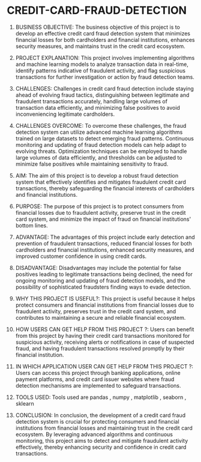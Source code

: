 # CREDIT-CARD-FRAUD-DETECTION

1. BUSINESS OBJECTIVE:
The business objective of this project is to develop an effective credit card fraud detection system that minimizes financial losses for both cardholders and financial institutions, enhances security measures, and maintains trust in the credit card ecosystem.

2. PROJECT EXPLANATION:
This project involves implementing algorithms and machine learning models to analyze transaction data in real-time, identify patterns indicative of fraudulent activity, and flag suspicious transactions for further investigation or action by fraud detection teams.

3. CHALLENGES:
Challenges in credit card fraud detection include staying ahead of evolving fraud tactics, distinguishing between legitimate and fraudulent transactions accurately, handling large volumes of transaction data efficiently, and minimizing false positives to avoid inconveniencing legitimate cardholders.

4. CHALLENGES OVERCOME:
To overcome these challenges, the fraud detection system can utilize advanced machine learning algorithms trained on large datasets to detect emerging fraud patterns. Continuous monitoring and updating of fraud detection models can help adapt to evolving threats. Optimization techniques can be employed to handle large volumes of data efficiently, and thresholds can be adjusted to minimize false positives while maintaining sensitivity to fraud.

5. AIM:
The aim of this project is to develop a robust fraud detection system that effectively identifies and mitigates fraudulent credit card transactions, thereby safeguarding the financial interests of cardholders and financial institutions.

6. PURPOSE:
The purpose of this project is to protect consumers from financial losses due to fraudulent activity, preserve trust in the credit card system, and minimize the impact of fraud on financial institutions' bottom lines.

7. ADVANTAGE:
The advantages of this project include early detection and prevention of fraudulent transactions, reduced financial losses for both cardholders and financial institutions, enhanced security measures, and improved customer confidence in using credit cards.

8. DISADVANTAGE:
Disadvantages may include the potential for false positives leading to legitimate transactions being declined, the need for ongoing monitoring and updating of fraud detection models, and the possibility of sophisticated fraudsters finding ways to evade detection.

9. WHY THIS PROJECT IS USEFUL?:
This project is useful because it helps protect consumers and financial institutions from financial losses due to fraudulent activity, preserves trust in the credit card system, and contributes to maintaining a secure and reliable financial ecosystem.

10. HOW USERS CAN GET HELP FROM THIS PROJECT ?:
Users can benefit from this project by having their credit card transactions monitored for suspicious activity, receiving alerts or notifications in case of suspected fraud, and having fraudulent transactions resolved promptly by their financial institution.

11. IN WHICH APPLICATION USER CAN GET HELP FROM THIS PROJECT ?:
Users can access this project through banking applications, online payment platforms, and credit card issuer websites where fraud detection mechanisms are implemented to safeguard transactions.

12. TOOLS USED:
Tools used are pandas , numpy , matplotlib , seaborn , sklearn
13. CONCLUSION:
In conclusion, the development of a credit card fraud detection system is crucial for protecting consumers and financial institutions from financial losses and maintaining trust in the credit card ecosystem. By leveraging advanced algorithms and continuous monitoring, this project aims to detect and mitigate fraudulent activity effectively, thereby enhancing security and confidence in credit card transactions.

